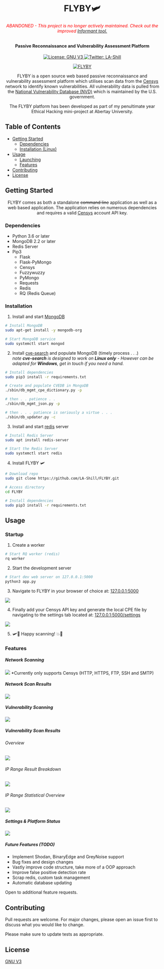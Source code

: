 <h1 align="center">FLYBY🛩️</h1>
<h6 align="center" style="color:red">ABANDONED - This project is no longer actively maintained. Check out the improved <a href="https://github.com/LA-Shill/Informant">Informant tool.</a></h6>
<h4 align="center">Passive Reconnaissance and Vulnerability Assessment Platform</h1>
<p align="center">
  <a href="https://github.com/LA-Shill/FLYBY/blob/master/LICENSE">
    <img alt="License: GNU V3" src="https://img.shields.io/badge/License-GNU_V3-4e73df.svg" target="_blank"/>
  </a>
  <a href="https://twitter.com/liamshill">
    <img alt="Twitter: LA-Shill" src="https://img.shields.io/twitter/follow/liamshill.svg?style=social" target="_blank" />
  </a>
</p>
<p align="center">
  <a href="https://github.com/LA-Shill/FLYBY">
    <img src="https://i.ibb.co/8KSQSK0/flyby.png" alt="FLYBY">
  </a>
  <p align="center">
    FLYBY is a open source web based passive reconnaissance and vulnerability assessment platform which utilises scan data from the <a href="https://censys.io/">Censys</a> network to identify known vulnerabilities. All vulnerability data is pulled from the <a href="https://nvd.nist.gov/">National Vulnerability Database (NVD)</a> which is maintained by the U.S. government.
    </p>
    <p align="center">
      The FLYBY platform has been developed as part of my penultimate year Ethical Hacking mini-project at Abertay University.

</p>

## Table of Contents

* [Getting Started](#getting-started)
  * [Dependencies](#dependencies)
  * [Installation (Linux)](#installation)
* [Usage](#usage)
  * [Launching](#startup)
  * [Features](#features)
* [Contributing](#contributing)
* [License](#license)

## Getting Started
<p align="center">
FLYBY comes as both a standalone <strike>command line</strike> application as well as a web based application. The application relies on numerous dependencies and requires a valid <a href="https://censys.io/api">Censys</a> account API key.
</p>

### Dependencies

* Python 3.6 or later
* MongoDB 2.2 or later
* Redis Server
* Pip3
  * Flask
  * Flask-PyMongo
  * Censys
  * Fuzzywuzzy
  * PyMongo
  * Requests
  * Redis
  * RQ (Redis Queue)



### Installation

1. Install and start [MongoDB](https://docs.mongodb.com/manual/tutorial/install-mongodb-on-ubuntu/)

```bash
# Install MongoDB
sudo apt-get install -y mongodb-org

# Start MongoDB service
sudo systemctl start mongod
```

2. Install [cve-search](https://github.com/cve-search/cve-search) and populate MongoDB (timely process . . .)  
_note **cve-search** is designed to work on **Linux only** - However can be adapted for **Windows**, get in touch if you need a hand._

```bash
# Install dependencies
sudo pip3 install -r requirements.txt

# Create and populate CVEDB in MongoDB
./sbin/db_mgmt_cpe_dictionary.py -p

# then . . patience . .
./sbin/db_mgmt_json.py -p

# then . . . patience is seriously a virtue . . .
./sbin/db_updater.py -c
```

3. Install and start [redis](https://redis.io/) server

```bash
# Install Redis Server
sudo apt install redis-server

# Start the Redis Server
sudo systemctl start redis
```

4.  Install FLYBY 🛩️

```bash
# Download repo
sudo git clone https://github.com/LA-Shill/FLYBY.git

# Access directory
cd FLYBY

# Install dependencies
sudo pip3 install -r requirements.txt
```

## Usage
### Startup
1. Create a worker
```bash
# Start RQ worker (redis)
rq worker
```
2. Start the development server
```bash
# Start dev web server on 127.0.0.1:5000
python3 app.py
```

3. Navigate to FLYBY in your browser of choice at: [127.0.0.1:5000](http://127.0.0.1:5000)
  <img src="https://i.ibb.co/dLnM3wc/search.png" target="_blank" />

4. Finally add your Censys API key and generate the local CPE file by navigating to the settings tab located at: [127.0.0.1:5000/settings](http://127.0.0.1:5000/settings)
  <img src="https://i.ibb.co/JpLY6qk/Capture.png" target="_blank" />

5. 🛩️🧨 Happy scanning! 💥️🦠

### Features

##### Network Scanning
  <img src="https://i.ibb.co/ggVHXZt/scan.png" target="_blank" />
  *Currently only supports Censys (HTTP, HTTPS, FTP, SSH and SMTP)

##### Network Scan Results
  <img src="https://i.ibb.co/jRYZTsb/results.png" target="_blank" />

##### Vulnerability Scanning
  <img src="https://i.ibb.co/9Hv0rtB/vulscan.png" target="_blank" />

##### Vulnerability Scan Results
  ###### Overview
  <img src="https://i.ibb.co/jZFvxS3/vul.png" target="_blank" />
  <br>

  ###### IP Range Result Breakdown
  <img src="https://i.ibb.co/7yMf8N5/results-2.png" target="_blank" />
  <br>

  ###### IP Range Statistical Overview
  <img src="https://i.ibb.co/BtQy5Ft/Capture.png" target="_blank" />

##### Settings & Platform Status
  <img src="https://i.ibb.co/ZWtsH63/settings.png" target="_blank" />





##### Future Features (TODO)
* Implement Shodan, BinaryEdge and GreyNoise support
* Bug fixes and design changes
* Vastly improve code structure, take more of a OOP approach
* Improve false positive detection rate
* Scrap redis, custom task management
* Automatic database updating

Open to additional feature requests.

## Contributing
Pull requests are welcome. For major changes, please open an issue first to discuss what you would like to change.

Please make sure to update tests as appropriate.

## License
[GNU V3](https://github.com/LA-Shill/FLYBY/blob/master/LICENSE)

